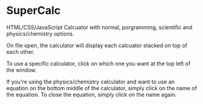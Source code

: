 # SuperCalc
HTML/CSS/JavaScript Calcuator with normal, porgramming, scientific and physics/chemistry options.

On file open, the calculator will display each calcuator stacked on top of each other.

To use a specific calculator, click on which one you want at the top left of the window.

If you're using the physics/chemistry calculator and want to use an equation on the bottom middle of the calculator, simply click on the name of the equation. To close the equation, simply click on the name again.
